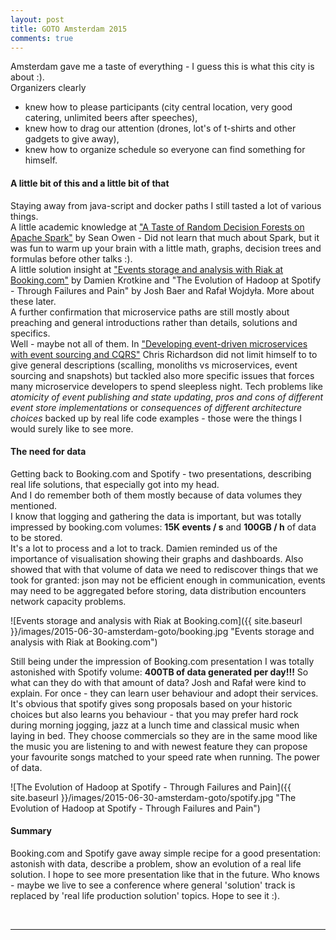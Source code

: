 ```yaml
---
layout: post
title: GOTO Amsterdam 2015
comments: true
---
```


Amsterdam gave me a taste of everything - I guess this is what this city is about :).  
Organizers clearly
* knew how to please participants (city central location, very good catering, unlimited beers after speeches),
* knew how to drag our attention (drones, lot's of t-shirts and other gadgets to give away),
* knew how to organize schedule so everyone can find something for himself.

#### A little bit of this and a little bit of that

Staying away from java-script and docker paths I still tasted a lot of various things.  
A little academic knowledge at ["A Taste of Random Decision Forests on Apache Spark"](http://gotocon.com/amsterdam-2015/presentation/A%20Taste%20of%20Random%20Decision%20Forests%20on%20Apache%20Spark) by Sean Owen - Did not learn that much about Spark, but it was fun to warm up your brain with a little math, graphs, decision trees and formulas before other talks :).  
A little solution insight at ["Events storage and analysis with Riak at Booking.com"](http://gotocon.com/amsterdam-2015/presentation/Events%20storage%20and%20analysis%20with%20Riak%20at%20Booking.com) by Damien Krotkine and "The Evolution of Hadoop at Spotify - Through Failures and Pain" by Josh Baer and Rafał Wojdyła. More about these later.  
A further confirmation that microservice paths are still mostly about preaching and general introductions rather than details, solutions and specifics.  
Well - maybe not all of them. In ["Developing event-driven microservices with event sourcing and CQRS"](http://gotocon.com/amsterdam-2015/presentation/Developing%20Event-driven%20Microservices%20with%20Event%20Sourcing%20&%20CQRS) Chris Richardson did not limit himself to to give general descriptions (scalling, monoliths vs microservices, event sourcing and snapshots) but tackled also more specific issues that forces many microservice developers to spend sleepless night. Tech problems like _atomicity of event publishing and state updating_, _pros and cons of different event store implementations_ or _consequences of different architecture choices_ backed up by real life code examples - those were the things I would surely like to see more.

#### The need for data

Getting back to Booking.com and Spotify - two presentations, describing real life solutions, that especially got into my head.  
And I do remember both of them mostly because of data volumes they mentioned.  
I know that logging and gathering the data is important, but was totally impressed by booking.com volumes: **15K events / s** and **100GB / h** of data to be stored.  
It's a lot to process and a lot to track. Damien reminded us of the importance of visualisation showing their graphs and dashboards.
Also showed that with that volume of data we need to rediscover things that we took for granted: json may not be efficient enough in communication, events may need to be aggregated before storing, data distribution encounters network capacity problems.

![Events storage and analysis with Riak at Booking.com]({{ site.baseurl }}/images/2015-06-30-amsterdam-goto/booking.jpg "Events storage and analysis with Riak at Booking.com")

Still being under the impression of Booking.com presentation I was totally astonished with Spotify volume: **400TB of data generated per day!!!**
So what can they do with that amount of data? Josh and Rafał were kind to explain.
For once - they can learn user behaviour and adopt their services. It's obvious that spotify gives song proposals based on your historic choices but also learns you behaviour - that you may prefer hard rock during morning jogging, jazz at a lunch time and classical music when laying in bed. They choose commercials so they are in the same mood like the music you are listening to and with newest feature they can propose your favourite songs matched to your speed rate when running. The power of data.

![The Evolution of Hadoop at Spotify - Through Failures and Pain]({{ site.baseurl }}/images/2015-06-30-amsterdam-goto/spotify.jpg "The Evolution of Hadoop at Spotify - Through Failures and Pain")

#### Summary

Booking.com and Spotify gave away simple recipe for a good presentation: astonish with data, describe a problem, show an evolution of a real life solution. 
I hope to see more presentation like that in the future. Who knows - maybe we live to see a conference where general 'solution' track is replaced by 'real life production solution' topics. Hope to see it :).

&nbsp;
****



